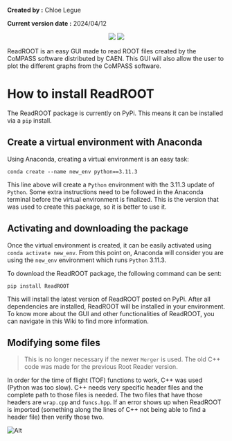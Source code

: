 **Created by :** Chloe Legue

**Current version date :** 2024/04/12

<p align=center>
<a target="_blank" href="https://www.python.org/downloads/" title="Python version"><img src="https://img.shields.io/badge/python-%3E=_3.10-green.svg"></a>
<a target="_blank" href="https://pypi.org/project/ReadROOT/" title="PyPI version"><img src="https://img.shields.io/pypi/v/ReadROOT?logo=pypi"></a>
</p>

ReadROOT is an easy GUI made to read ROOT files created by the CoMPASS software distributed by CAEN. This GUI will also allow the user to plot the different graphs from the CoMPASS software.

# How to install ReadROOT

The ReadROOT package is currently on PyPi. This means it can be installed via a `pip` install.

## Create a virtual environment with Anaconda

Using Anaconda, creating a virtual environment is an easy task:

```
conda create --name new_env python==3.11.3
```

This line above will create a `Python` environment with the 3.11.3 update of `Python`. Some extra instructions need to be followed in the Anaconda terminal before the virtual environment is finalized. This is the version that was used to create this package, so it is better to use it.

## Activating and downloading the package

Once the virtual environment is created, it can be easily activated using `conda activate new_env`. From this point on, Anaconda will consider you are using the `new_env` environment which runs `Python` 3.11.3.

To download the ReadROOT package, the following command can be sent:

```
pip install ReadROOT
```

This will install the latest version of ReadROOT posted on PyPi. After all dependencies are installed, ReadROOT will be installed in your environment. To know more about the GUI and other functionalities of ReadROOT, you can navigate in this Wiki to find more information.

## Modifying some files

> This is no longer necessary if the newer `Merger` is used. The old C++ code was made for the previous Root Reader version.

In order for the time of flight (TOF) functions to work, C++ was used (Python was too slow). C++ needs very specific header files and the complete path to those files is needed. The two files that have those headers are `wrap.cpp` and `funcs.hpp`. If an error shows up when ReadROOT is imported (something along the lines of C++ not being able to find a header file) then verify those two.

![Alt](https://repobeats.axiom.co/api/embed/dc76eb22c474312ea4d7691369b1b67b558d1efc.svg "Repobeats analytics image")